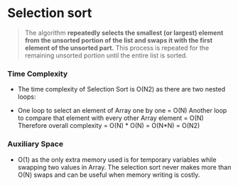 # Selection sort
> The algorithm **repeatedly selects the smallest (or largest) element from the unsorted portion of the list and swaps it with the first element of the unsorted part.** This process is repeated for the remaining unsorted portion until the entire list is sorted. 

### Time Complexity
 - The time complexity of Selection Sort is O(N2) as there are two nested loops:

- One loop to select an element of Array one by one = O(N)
Another loop to compare that element with every other Array element = O(N)
Therefore overall complexity = O(N) * O(N) = O(N*N) = O(N2)

### Auxiliary Space
-  O(1) as the only extra memory used is for temporary variables while swapping two values in Array. The selection sort never makes more than O(N) swaps and can be useful when memory writing is costly.